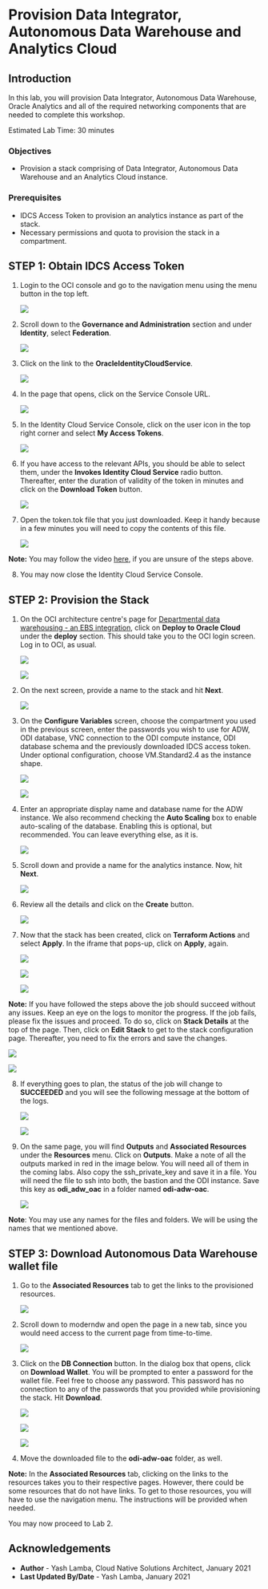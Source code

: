 # Provision Data Integrator, Autonomous Data Warehouse and Analytics Cloud

## Introduction

In this lab, you will provision Data Integrator, Autonomous Data Warehouse, Oracle Analytics and all of the required networking components that are needed to complete this workshop.

Estimated Lab Time: 30 minutes

### Objectives

- Provision a stack comprising of Data Integrator, Autonomous Data Warehouse and an Analytics Cloud instance.

### Prerequisites

- IDCS Access Token to provision an analytics instance as part of the stack.
- Necessary permissions and quota to provision the stack in a compartment.

## **STEP 1:** Obtain IDCS Access Token

1. Login to the OCI console and go to the navigation menu using the menu button in the top left.

    ![](./images/1.1.png " ")

2. Scroll down to the **Governance and Administration** section and under **Identity**, select **Federation**.

    ![](./images/1.2.png " ")

3. Click on the link to the **OracleIdentityCloudService**.

    ![](./images/1.3.png " ")

4. In the page that opens, click on the Service Console URL.

    ![](./images/1.4.png " ")

5. In the Identity Cloud Service Console, click on the user icon in the top right corner and select **My Access Tokens**.

    ![](./images/1.5.png " ")

6. If you have access to the relevant APIs, you should be able to select them, under the **Invokes Identity Cloud Service** radio button. Thereafter, enter the duration of validity of the token in minutes and click on the **Download Token** button.

    ![](./images/1.6.png " ")

7. Open the token.tok file that you just downloaded. Keep it handy because in a few minutes you will need to copy the contents of this file.

    ![](./images/1.7.png " ")

**Note:** You may follow the video [here](https://objectstorage.us-ashburn-1.oraclecloud.com/p/OVQA-GCUjlO9VwEdWqHSre02rNj4K6wZ3VsacpzsXNg/n/oradbclouducm/b/bucket-20200907-1650/o/mdw%20-%20idcs.mp4), if you are unsure of the steps above.

8. You may now close the Identity Cloud Service Console.

## **STEP 2:** Provision the Stack

1. On the OCI architecture centre's page for [Departmental data warehousing - an EBS integration](https://docs.oracle.com/en/solutions/oci-ebs-analysis/index.html#GUID-A8644D8A-54F2-4015-90F1-7727C68E40CD), click on **Deploy to Oracle Cloud** under the **deploy** section. This should take you to the OCI login screen. Log in to OCI, as usual.

    ![](./images/1.13.png " ")
    
    ![](./images/1.14.png " ")

2. On the next screen, provide a name to the stack and hit **Next**.

    ![](./images/1.17.png " ")

3. On the **Configure Variables** screen, choose the compartment you used in the previous screen, enter the passwords you wish to use for ADW, ODI database, VNC connection to the ODI compute instance, ODI database schema and the previously downloaded IDCS access token. Under optional configuration, choose VM.Standard2.4 as the instance shape.

    ![](./images/1.18.png " ")

    ![](./images/1.19.png " ")

4. Enter an appropriate display name and database name for the ADW instance. We also recommend checking the **Auto Scaling** box to enable auto-scaling of the database. Enabling this is optional, but recommended. You can leave everything else, as it is.

    ![](./images/1.20.png " ")
    
5. Scroll down and provide a name for the analytics instance. Now, hit **Next**.

    ![](./images/1.21.png " ")

6. Review all the details and click on the **Create** button.

    ![](./images/1.22.png " ")
    
7. Now that the stack has been created, click on **Terraform Actions** and select **Apply**. In the iframe that pops-up, click on **Apply**, again.

    ![](./images/1.23.png " ")
    
    ![](./images/1.24.png " ")
    
    ![](./images/1.25.png " ")

**Note:**  If you have followed the steps above the job should succeed without any issues. Keep an eye on the logs to monitor the progress. If the job fails, please fix the issues and proceed. To do so, click on **Stack Details** at the top of the page. Then, click on **Edit Stack** to get to the stack configuration page. Thereafter, you need to fix the errors and save the changes.

![](./images/1.26.png " ")
    
![](./images/1.27.png " ")

8. If everything goes to plan, the status of the job will change to **SUCCEEDED** and you will see the following message at the bottom of the logs.

    ![](./images/1.28.png " ")
    
    ![](./images/1.29.png " ")

9. On the same page, you will find **Outputs** and **Associated Resources** under the **Resources** menu. Click on **Outputs**. Make a note of all the outputs marked in red in the image below. You will need all of them in the coming labs. Also copy the ssh\_private\_key and save it in a file. You will need the file to ssh into both, the bastion and the ODI instance. Save this key as **odi\_adw\_oac** in a folder named **odi-adw-oac**.

    ![](./images/1.30.png " ")
    
**Note**: You may use any names for the files and folders. We will be using the names that we mentioned above.

## **STEP 3:** Download Autonomous Data Warehouse wallet file

1. Go to the **Associated Resources** tab to get the links to the provisioned resources.

    ![](./images/1.31.png " ")

2. Scroll down to moderndw and open the page in a new tab, since you would need access to the current page from time-to-time.

    ![](./images/1.32.png " ")
  
3. Click on the **DB Connection** button. In the dialog box that opens, click on **Download Wallet**. You will be prompted to enter a password for the wallet file. Feel free to choose any password. This password has no connection to any of the passwords that you provided while provisioning the stack. Hit **Download**.

    ![](./images/1.33.png " ")
    
    ![](./images/1.34.png " ")
    
    ![](./images/1.35.png " ")

4. Move the downloaded file to the **odi-adw-oac** folder, as well.

**Note:** In the **Associated Resources** tab, clicking on the links to the resources takes you to their respective pages. However, there could be some resources that do not have links. To get to those resources, you will have to use the navigation menu. The instructions will be provided when needed. 

You may now proceed to Lab 2.

## Acknowledgements
- **Author** - Yash Lamba, Cloud Native Solutions Architect, January 2021
- **Last Updated By/Date** - Yash Lamba, January 2021


